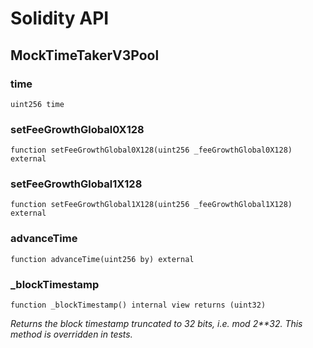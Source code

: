 # Solidity API

## MockTimeTakerV3Pool

### time

```solidity
uint256 time
```

### setFeeGrowthGlobal0X128

```solidity
function setFeeGrowthGlobal0X128(uint256 _feeGrowthGlobal0X128) external
```

### setFeeGrowthGlobal1X128

```solidity
function setFeeGrowthGlobal1X128(uint256 _feeGrowthGlobal1X128) external
```

### advanceTime

```solidity
function advanceTime(uint256 by) external
```

### _blockTimestamp

```solidity
function _blockTimestamp() internal view returns (uint32)
```

_Returns the block timestamp truncated to 32 bits, i.e. mod 2**32. This method is overridden in tests._

